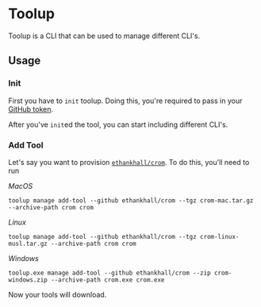 # Toolup

Toolup is a CLI that can be used to manage different CLI's.

## Usage
### Init
First you have to `init` toolup. Doing this, you're required to pass in your [GitHub token](https://github.blog/2013-05-16-personal-api-tokens/).

After you've `init`ed the tool, you can start including different CLI's.

### Add Tool
Let's say you want to provision [`ethankhall/crom`](https://github.com/ethankhall/crom). To do this, you'll need to run

_MacOS_
```
toolup manage add-tool --github ethankhall/crom --tgz crom-mac.tar.gz --archive-path crom crom
```

_Linux_
```
toolup manage add-tool --github ethankhall/crom --tgz crom-linux-musl.tar.gz --archive-path crom crom
```

_Windows_
```
toolup.exe manage add-tool --github ethankhall/crom --zip crom-windows.zip --archive-path crom.exe crom.exe
```

Now your tools will download.